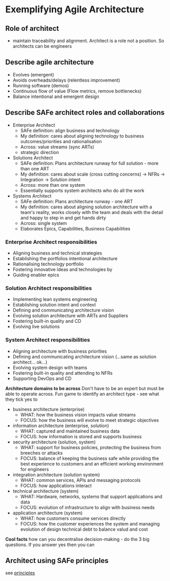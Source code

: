 # Exemplifying Agile Architecture

## Role of architect
* maintain traceability and alignment. Architect is a role not a position. So architects can be engineers

## Describe agile architecture
* Evolves (emergent)
* Avoids overheads/delays (relentless improvement)
* Running software (demos)
* Continuous flow of value (Flow metrics, remove bottlenecks)
* Balance intentional and emergent design

## Describe SAFe architect roles and collaborations
* Enterprise Architect
  * SAFe definition: align business and technology
  * My definition: cares about aligning technology to business outcomes/priorities and rationalisation
  * Across: value streams (sync ARTs)
  * strategic direction
* Solutions Architect
  * SAFe definition: Plans architecture runway for full solution - more than one ART
  * My definition: cares about scale (cross cutting concerns) -> NFRs -> Integration -> Solution intent
  * Across: more than one system
  * Essentially supports system architects who do all the work
* Systems Architect
  * SAFe definition: Plans architecture runway - one ART
  * My definition: cares about aligning solution architecture with a team's reality, works closely with the team and deals with the detail and happy to step in and get hands dirty
  * Across: single system
  * Elaborates Epics, Capabilities, Business Capabilities

### Enterprise Architect responsibilities
* Aligning business and technical strategies
* Establishing the portfolios intentional architecture
* Rationalising technology portfolio
* Fostering innovative ideas and technologies by 
* Guiding enabler epics

### Solution Architect responsibilities
* Implementing lean systems engineering
* Establishing solution intent and context
* Defining and communicating architecture vision
* Evolving solution architecture with ARTs and Suppliers
* Fostering built-in quality and CD
* Evolving live solutions

### System Architect responsibilities
* Aligning architecture with business priorities
* Defining and communicating architecture vision (...same as solution architect... ok...)
* Evolving system design with teams
* Fostering built-in quality and attending to NFRs
* Supporting DevOps and CD

**Architecture domains to be across**
Don't have to be an expert but must be able to operate across. 
Fun game to identify an architect type - see what they tick yes to
* business architecture (enterprise)
  * WHAT: how the business vision impacts value streams
  * FOCUS: how the business will evolve to meet strategic objectives
* information architecture  (enterprise, solution)
  * WHAT: captured and maintained business data 
  * FOCUS: how information is stored and supports business
* security architecture (solution, system)
  * WHAT: support for business policies, protecting the business from breeches or attacks 
  * FOCUS: balance of keeping the business safe while providing the best experience to customers and an efficient working environment for engineers 
* integration architecture (solution system)
  * WHAT: common services, APIs and messaging protocols
  * FOCUS: how applications interact
* technical architecture (system)
  * WHAT: Hardware, networks, systems that support applications and data
  * FOCUS: evolution of infrastructure to align with business needs
* application architecture (system)
  * WHAT: how customers consume services directly
  * FOCUS: how the customer experiences the system and managing evolution of design technical debt to balance valud and cost

**Cool facts**
how can you decentralise decision-making - do the 3 big questions. If you answer yes then you can 

## Architect using SAFe principles
see [principles](./C.safe-principles.md)
